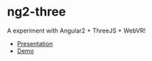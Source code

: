 # ng2-three

A experiment with Angular2 + ThreeJS + WebVR!

- [Presentation](https://slides.com/austinmcdaniel/deck-3)
- [Demo](https://amcdnl.github.io/ng2-three/)
